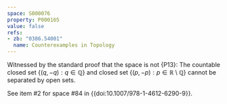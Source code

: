 ```yaml
---
space: S000076
property: P000165
value: false
refs:
- zb: "0386.54001"
  name: Counterexamples in Topology
---
```


Witnessed by the standard proof that the space is not {P13}:
The countable closed set $\{(q,-q):q\in\mathbb Q\}$ and closed set
$\{(p,-p):p\in\mathbb R\setminus\mathbb Q\}$ cannot be separated by
open sets.

See item #2 for space #84 in {{doi:10.1007/978-1-4612-6290-9}}.
